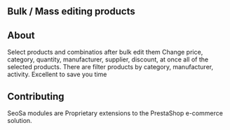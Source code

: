 ## Bulk / Mass editing products

## About

Select products and combinatios after bulk edit them
Change price, category, quantity, manufacturer, supplier, discount, at once all of the selected products.
There are filter products by category, manufacturer, activity.
Excellent to save you time

## Contributing

SeoSa modules are Proprietary extensions to the PrestaShop e-commerce solution.

